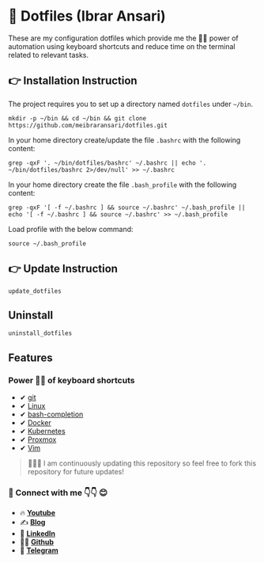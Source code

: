 # 📌 Dotfiles (Ibrar Ansari)

These are my configuration dotfiles which provide me the 💪🏽 power of automation using keyboard shortcuts and reduce time on the terminal related to relevant tasks.

## 👉 Installation Instruction

The project requires you to set up a directory named `dotfiles` under `~/bin`.

	mkdir -p ~/bin && cd ~/bin && git clone https://github.com/meibraransari/dotfiles.git

In your home directory create/update the file `.bashrc` with the following content:


	grep -qxF '. ~/bin/dotfiles/bashrc' ~/.bashrc || echo '. ~/bin/dotfiles/bashrc 2>/dev/null' >> ~/.bashrc


In your home directory create the file `.bash_profile` with the following content:

	grep -qxF '[ -f ~/.bashrc ] && source ~/.bashrc' ~/.bash_profile || echo '[ -f ~/.bashrc ] && source ~/.bashrc' >> ~/.bash_profile

Load profile with the below command:

	source ~/.bash_profile

## 👉 Update Instruction

	update_dotfiles
 
## Uninstall

	uninstall_dotfiles
 
## Features

### Power 💪🏽 of keyboard shortcuts

- ✔ [git](http://git-scm.com/)
- ✔ [Linux](https://www.linux.org/)
- ✔ [bash-completion](http://bash-completion.alioth.debian.org/)
- ✔ [Docker](https://www.docker.com/)
- ✔ [Kubernetes](https://kubernetes.io/)
- ✔ [Proxmox](https://www.proxmox.com/en/)
- ✔ [Vim](https://www.vim.org/)


> 📢📢📢 I am continuously updating this repository so feel free to fork this repository for future updates!

### 💼 Connect with me 👇👇 😊

- 🔥 [**Youtube**](https://www.youtube.com/@DevOpsinAction?sub_confirmation=1)
- ✍ [**Blog**](https://ibraransari.blogspot.com/)
- 💼 [**LinkedIn**](https://www.linkedin.com/in/ansariibrar/)
- 👨‍💻 [**Github**](https://github.com/meibraransari?tab=repositories)
- 💬 [**Telegram**](https://t.me/DevOpsinActionTelegram)
